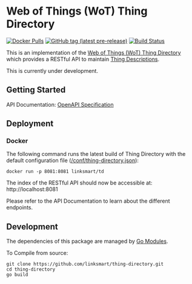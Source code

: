 # Web of Things (WoT) Thing Directory
[![Docker Pulls](https://img.shields.io/docker/pulls/linksmart/td.svg)](https://hub.docker.com/r/linksmart/td/tags)
[![GitHub tag (latest pre-release)](https://img.shields.io/github/tag-pre/linksmart/thing-directory.svg?label=pre-release)](https://github.com/linksmart/thing-directory/tags)
[![Build Status](https://travis-ci.com/linksmart/thing-directory.svg?branch=master)](https://travis-ci.com/linksmart/thing-directory)
  
This is an implementation of the [Web of Things (WoT) Thing Directory](https://www.w3.org/TR/wot-architecture/#dfn-thing-directory) which provides a RESTful API to maintain [Thing Descriptions](https://www.w3.org/TR/wot-thing-description/).

This is currently under development.

## Getting Started
API Documentation: [OpenAPI Specification](https://linksmart.eu/swagger-ui/dist/?url=https://raw.githubusercontent.com/linksmart/thing-directory/master/apidoc/openapi-spec.yml)

## Deployment
### Docker
The following command runs the latest build of Thing Directory with the default configuration file ([/conf/thing-directory.json](https://github.com/linksmart/thing-directory/blob/master/sample_conf/thing-directory.json)):
```
docker run -p 8081:8081 linksmart/td
```
The index of the RESTful API should now be accessible at: http://localhost:8081

Please refer to the API Documentation to learn about the different endpoints.

## Development
The dependencies of this package are managed by [Go Modules](https://github.com/golang/go/wiki/Modules).

To Compile from source:
```
git clone https://github.com/linksmart/thing-directory.git
cd thing-directory
go build
```


